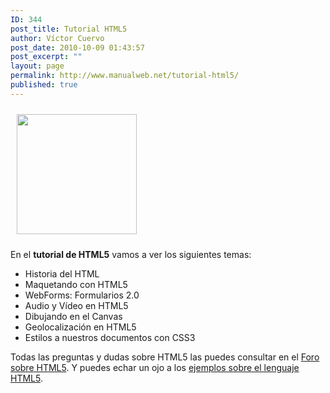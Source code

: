 ```yaml
---
ID: 344
post_title: Tutorial HTML5
author: Víctor Cuervo
post_date: 2010-10-09 01:43:57
post_excerpt: ""
layout: page
permalink: http://www.manualweb.net/tutorial-html5/
published: true
---
```

<img class="alignright size-full wp-image-520" style="margin: 10px;" title="html5" src="http://www.manualweb.net/wp-content/uploads/2010/10/html5.png" alt="" width="192" height="192" />

En el <strong>tutorial de HTML5</strong> vamos a ver los siguientes temas:
<ul>
	<li>Historia del HTML</li>
	<li>Maquetando con HTML5</li>
	<li>WebForms: Formularios 2.0</li>
	<li>Audio y Vídeo en HTML5</li>
	<li>Dibujando en el Canvas</li>
	<li>Geolocalización en HTML5</li>
	<li>Estilos a nuestros documentos con CSS3</li>
</ul>
Todas las preguntas y dudas sobre HTML5 las puedes consultar en el <a title="Foro de Programación sobre HTML5" href="http://www.dudasprogramacion.com/forum/markup/html-5/">Foro sobre HTML5</a>. Y puedes echar un ojo a los <a title="Ejemplos sobre programación en HTML5" href="http://lineadecodigo.com/categoria/html5/">ejemplos sobre el lenguaje HTML5</a>.